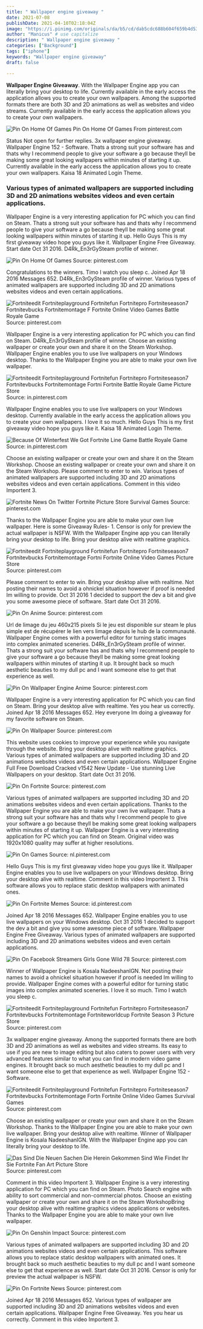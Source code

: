 ```yaml
---
title: " Wallpaper engine giveaway "
date: 2021-07-08
publishDate: 2021-04-10T02:18:04Z
image: "https://i.pinimg.com/originals/da/b5/cd/dab5cdc688b604f659b4d5393e3d5d52.png"
author: "Manicus" # use capitalize
description: " Wallpaper engine giveaway "
categories: ["Background"]
tags: ["iphone"]
keywords: "Wallpaper engine giveaway"
draft: false

---
```



**Wallpaper Engine Giveaway**. With the Wallpaper Engine app you can literally bring your desktop to life. Currently available in the early access the application allows you to create your own wallpapers. Among the supported formats there are both 3D and 2D animations as well as websites and video streams. Currently available in the early access the application allows you to create your own wallpapers.

![Pin On Home Of Games](https://i.pinimg.com/originals/3c/b8/5e/3cb85e817bed6144c3c92a9f6b6ad98b.jpg "Pin On Home Of Games")
Pin On Home Of Games From pinterest.com


Status Not open for further replies. 3x wallpaper engine giveaway. Wallpaper Engine 152 - Software. Thats a strong suit your software has and thats why I recommend people to give your software a go because theyll be making some great looking wallpapers within minutes of starting it up. Currently available in the early access the application allows you to create your own wallpapers. Kaisa 18 Animated Login Theme.

### Various types of animated wallpapers are supported including 3D and 2D animations websites videos and even certain applications.

Wallpaper Engine is a very interesting application for PC which you can find on Steam. Thats a strong suit your software has and thats why I recommend people to give your software a go because theyll be making some great looking wallpapers within minutes of starting it up. Hello Guys This is my first giveaway video hope you guys like it. Wallpaper Engine Free Giveaway. Start date Oct 31 2016. D4Rk_En3rGySteam profile of winner.


![Pin On Home Of Games](https://i.pinimg.com/originals/3c/b8/5e/3cb85e817bed6144c3c92a9f6b6ad98b.jpg "Pin On Home Of Games")
Source: pinterest.com

Congratulations to the winners. Timo I watch you sleep c. Joined Apr 18 2016 Messages 652. D4Rk_En3rGySteam profile of winner. Various types of animated wallpapers are supported including 3D and 2D animations websites videos and even certain applications.

![Fortniteedit Fortniteplayground Fortnitefun Fortnitepro Fortniteseason7 Fortnitevbucks Fortnitemontage F Fortnite Online Video Games Battle Royale Game](https://i.pinimg.com/564x/00/fa/da/00fada7ed10c74080d8370a5632137f5.jpg "Fortniteedit Fortniteplayground Fortnitefun Fortnitepro Fortniteseason7 Fortnitevbucks Fortnitemontage F Fortnite Online Video Games Battle Royale Game")
Source: pinterest.com

Wallpaper Engine is a very interesting application for PC which you can find on Steam. D4Rk_En3rGySteam profile of winner. Choose an existing wallpaper or create your own and share it on the Steam Workshop. Wallpaper Engine enables you to use live wallpapers on your Windows desktop. Thanks to the Wallpaper Engine you are able to make your own live wallpaper.

![Fortniteedit Fortniteplayground Fortnitefun Fortnitepro Fortniteseason7 Fortnitevbucks Fortnitemontage Fortni Fortnite Battle Royale Game Picture Store](https://i.pinimg.com/564x/60/6c/d0/606cd02e44c198105da9dc0f1bda5d2c.jpg "Fortniteedit Fortniteplayground Fortnitefun Fortnitepro Fortniteseason7 Fortnitevbucks Fortnitemontage Fortni Fortnite Battle Royale Game Picture Store")
Source: in.pinterest.com

Wallpaper Engine enables you to use live wallpapers on your Windows desktop. Currently available in the early access the application allows you to create your own wallpapers. I love it so much. Hello Guys This is my first giveaway video hope you guys like it. Kaisa 18 Animated Login Theme.

![Because Of Winterfest We Got Fortnite Line Game Battle Royale Game](https://i.pinimg.com/originals/49/87/63/498763c47a503c8c1e6e1c3f4fc6071e.jpg "Because Of Winterfest We Got Fortnite Line Game Battle Royale Game")
Source: in.pinterest.com

Choose an existing wallpaper or create your own and share it on the Steam Workshop. Choose an existing wallpaper or create your own and share it on the Steam Workshop. Please comment to enter to win. Various types of animated wallpapers are supported including 3D and 2D animations websites videos and even certain applications. Comment in this video Importent 3.

![Fortnite News On Twitter Fortnite Picture Store Survival Games](https://i.pinimg.com/originals/b7/9d/08/b79d08ca19db7ca9703cfd3533912b24.jpg "Fortnite News On Twitter Fortnite Picture Store Survival Games")
Source: pinterest.com

Thanks to the Wallpaper Engine you are able to make your own live wallpaper. Here is some Giveaway Rules- 1. Censor is only for preview the actual wallpaper is NSFW. With the Wallpaper Engine app you can literally bring your desktop to life. Bring your desktop alive with realtime graphics.

![Fortniteedit Fortniteplayground Fortnitefun Fortnitepro Fortniteseason7 Fortnitevbucks Fortnitemontage Fortni Fortnite Online Video Games Picture Store](https://i.pinimg.com/474x/b7/9f/c7/b79fc7c5bc0e485ed80d44d4e72c71d0.jpg "Fortniteedit Fortniteplayground Fortnitefun Fortnitepro Fortniteseason7 Fortnitevbucks Fortnitemontage Fortni Fortnite Online Video Games Picture Store")
Source: pinterest.com

Please comment to enter to win. Bring your desktop alive with realtime. Not posting their names to avoid a ohnickel situation however if proof is needed Im willing to provide. Oct 31 2016 1 decided to support the dev a bit and give you some awesome piece of software. Start date Oct 31 2016.

![Pin On Anime](https://i.pinimg.com/474x/33/f0/0b/33f00b20ef79597ae6e9745299440ecb--workshop-engine.jpg "Pin On Anime")
Source: pinterest.com

Url de limage du jeu 460x215 pixels Si le jeu est disponible sur steam le plus simple est de récupérer le lien vers limage depuis le hub de la communauté. Wallpaper Engine comes with a powerful editor for turning static images into complex animated sceneries. D4Rk_En3rGySteam profile of winner. Thats a strong suit your software has and thats why I recommend people to give your software a go because theyll be making some great looking wallpapers within minutes of starting it up. It brought back so much aesthetic beauties to my dull pc and I want someone else to get that experience as well.

![Pin On Wallpaper Engine Anime](https://i.pinimg.com/originals/1a/d7/e0/1ad7e0e1c9c1cfdd58f52a184511b7c9.jpg "Pin On Wallpaper Engine Anime")
Source: pinterest.com

Wallpaper Engine is a very interesting application for PC which you can find on Steam. Bring your desktop alive with realtime. Yes you hear us correctly. Joined Apr 18 2016 Messages 652. Hey everyone Im doing a giveaway for my favorite software on Steam.

![Pin On Wallpaper](https://i.pinimg.com/originals/9a/fa/6e/9afa6ee867ae796c37c0c9d4183a5e4b.jpg "Pin On Wallpaper")
Source: pinterest.com

This website uses cookies to improve your experience while you navigate through the website. Bring your desktop alive with realtime graphics. Various types of animated wallpapers are supported including 3D and 2D animations websites videos and even certain applications. Wallpaper Engine Full Free Download Cracked v1542 New Update - Use stunning Live Wallpapers on your desktop. Start date Oct 31 2016.

![Pin On Fortnite](https://i.pinimg.com/474x/21/e5/78/21e5785a8f1e0af77ae0fb308d4f5300.jpg "Pin On Fortnite")
Source: pinterest.com

Various types of animated wallpapers are supported including 3D and 2D animations websites videos and even certain applications. Thanks to the Wallpaper Engine you are able to make your own live wallpaper. Thats a strong suit your software has and thats why I recommend people to give your software a go because theyll be making some great looking wallpapers within minutes of starting it up. Wallpaper Engine is a very interesting application for PC which you can find on Steam. Original video was 1920x1080 quality may suffer at higher resolutions.

![Pin On Games](https://i.pinimg.com/originals/8e/36/86/8e3686f65a63f839f0d433f910702f94.jpg "Pin On Games")
Source: nl.pinterest.com

Hello Guys This is my first giveaway video hope you guys like it. Wallpaper Engine enables you to use live wallpapers on your Windows desktop. Bring your desktop alive with realtime. Comment in this video Importent 3. This software allows you to replace static desktop wallpapers with animated ones.

![Pin On Fortnite Memes](https://i.pinimg.com/originals/1c/16/55/1c1655d632ba6ad619f023543cc4a560.jpg "Pin On Fortnite Memes")
Source: id.pinterest.com

Joined Apr 18 2016 Messages 652. Wallpaper Engine enables you to use live wallpapers on your Windows desktop. Oct 31 2016 1 decided to support the dev a bit and give you some awesome piece of software. Wallpaper Engine Free Giveaway. Various types of animated wallpapers are supported including 3D and 2D animations websites videos and even certain applications.

![Pin On Facebook Streamers Girls Gone Wild 78](https://i.pinimg.com/originals/0c/b2/fa/0cb2fada9f747e4d8e9fd8f26e9654cd.png "Pin On Facebook Streamers Girls Gone Wild 78")
Source: pinterest.com

Winner of Wallpaper Engine is Kosala NadeeshanIGN. Not posting their names to avoid a ohnickel situation however if proof is needed Im willing to provide. Wallpaper Engine comes with a powerful editor for turning static images into complex animated sceneries. I love it so much. Timo I watch you sleep c.

![Fortniteedit Fortniteplayground Fortnitefun Fortnitepro Fortniteseason7 Fortnitevbucks Fortnitemontage Fortniteworldcup Fortnite Season 3 Picture Store](https://i.pinimg.com/736x/52/5f/48/525f48515594f55c46b8851446e44d8a.jpg "Fortniteedit Fortniteplayground Fortnitefun Fortnitepro Fortniteseason7 Fortnitevbucks Fortnitemontage Fortniteworldcup Fortnite Season 3 Picture Store")
Source: pinterest.com

3x wallpaper engine giveaway. Among the supported formats there are both 3D and 2D animations as well as websites and video streams. Its easy to use if you are new to image editing but also caters to power users with very advanced features similar to what you can find in modern video game engines. It brought back so much aesthetic beauties to my dull pc and I want someone else to get that experience as well. Wallpaper Engine 152 - Software.

![Fortniteedit Fortniteplayground Fortnitefun Fortnitepro Fortniteseason7 Fortnitevbucks Fortnitemontage Fortn Fortnite Online Video Games Survival Games](https://i.pinimg.com/564x/d7/65/d7/d765d74205dcab4d811b706e63e907fa.jpg "Fortniteedit Fortniteplayground Fortnitefun Fortnitepro Fortniteseason7 Fortnitevbucks Fortnitemontage Fortn Fortnite Online Video Games Survival Games")
Source: pinterest.com

Choose an existing wallpaper or create your own and share it on the Steam Workshop. Thanks to the Wallpaper Engine you are able to make your own live wallpaper. Bring your desktop alive with realtime. Winner of Wallpaper Engine is Kosala NadeeshanIGN. With the Wallpaper Engine app you can literally bring your desktop to life.

![Das Sind Die Neuen Sachen Die Herein Gekommen Sind Wie Findet Ihr Sie Fortnite Fan Art Picture Store](https://i.pinimg.com/originals/e3/cd/37/e3cd37da1ba22875f4f9c8e2a8b3b5d7.jpg "Das Sind Die Neuen Sachen Die Herein Gekommen Sind Wie Findet Ihr Sie Fortnite Fan Art Picture Store")
Source: pinterest.com

Comment in this video Importent 3. Wallpaper Engine is a very interesting application for PC which you can find on Steam. Photo Search engine with ability to sort commercial and non-commercial photos. Choose an existing wallpaper or create your own and share it on the Steam WorkshopBring your desktop alive with realtime graphics videos applications or websites. Thanks to the Wallpaper Engine you are able to make your own live wallpaper.

![Pin On Genshin Impact](https://i.pinimg.com/originals/a1/d1/d6/a1d1d6330b47f26d11af6d2056813d0b.jpg "Pin On Genshin Impact")
Source: pinterest.com

Various types of animated wallpapers are supported including 3D and 2D animations websites videos and even certain applications. This software allows you to replace static desktop wallpapers with animated ones. It brought back so much aesthetic beauties to my dull pc and I want someone else to get that experience as well. Start date Oct 31 2016. Censor is only for preview the actual wallpaper is NSFW.

![Pin On Fortnite News](https://i.pinimg.com/originals/da/b5/cd/dab5cdc688b604f659b4d5393e3d5d52.png "Pin On Fortnite News")
Source: pinterest.com

Joined Apr 18 2016 Messages 652. Various types of wallpaper are supported including 3D and 2D animations websites videos and even certain applications. Wallpaper Engine Free Giveaway. Yes you hear us correctly. Comment in this video Importent 3.

